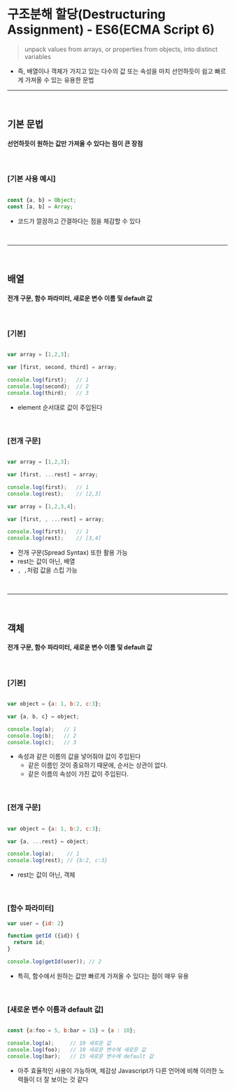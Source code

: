 # 구조분해 할당(Destructuring Assignment) - ES6(ECMA Script 6)
> unpack values from arrays, or properties from objects, into distinct variables
* 즉, 배열이나 객체가 가지고 있는 다수의 값 또는 속성을 마치 선언하듯이 쉽고 빠르게 가져올 수 있는 유용한 문법

<hr>
<br>

## 기본 문법

#### 선언하듯이 원하는 값만 가져올 수 있다는 점이 큰 장점

<br>

### [기본 사용 예시]
```javascript

const {a, b} = Object;
const [a, b] = Array;

```
* 코드가 깔끔하고 간결하다는 점을 체감할 수 있다

<br>
<hr>
<br>

## 배열

#### 전개 구문, 함수 파라미터, 새로운 변수 이름 및 default 값

<br>

### [기본]
```javascript

var array = [1,2,3];

var [first, second, third] = array;

console.log(first);   // 1
console.log(second);  // 2
console.log(third);   // 3
```
* element 순서대로 값이 주입된다

<br>

### [전개 구문]
```javascript

var array = [1,2,3];

var [first, ...rest] = array;

console.log(first);   // 1
console.log(rest);    // [2,3]

var array = [1,2,3,4];

var [first, , ...rest] = array;

console.log(first);   // 1
console.log(rest);    // [3,4]
```
* 전개 구문(Spread Syntax) 또한 활용 가능 
* rest는 값이 아닌, 배열
* ```, ,```처럼 값을 스킵 가능

<br>
<hr>
<br>

## 객체

#### 전개 구문, 함수 파라미터, 새로운 변수 이름 및 default 값

<br>

### [기본]
```javascript

var object = {a: 1, b:2, c:3};

var {a, b, c} = object;

console.log(a);   // 1
console.log(b);   // 2
console.log(c);   // 3
```
* 속성과 같은 이름의 값을 넣어줘야 값이 주입된다
  * 같은 이름인 것이 중요하기 때문에, 순서는 상관이 없다.
  * 같은 이름의 속성이 가진 값이 주입된다.

<br>

### [전개 구문]
```javascript

var object = {a: 1, b:2, c:3};

var {a, ...rest} = object;

console.log(a);    // 1
console.log(rest); // {b:2, c:3}
```
* rest는 값이 아닌, 객체

<br>

### [함수 파라미터]
```javascript
var user = {id: 2}

function getId ({id}) {
  return id;
}

console.log(getId(user)); // 2
```
* 특히, 함수에서 원하는 값만 빠르게 가져올 수 있다는 점이 매우 유용

<br>


### [새로운 변수 이름과 default 값]
```javascript

const {a:foo = 5, b:bar = 15} = {a : 10};

console.log(a);     // 10 새로운 값
console.log(foo);   // 10 새로운 변수에 새로운 값
console.log(bar);   // 15 새로운 변수에 default 값
```
* 아주 효율적인 사용이 가능하며, 체감상 Javascript가 다른 언어에 비해 이러한 노력들이 더 잘 보이는 것 같다
